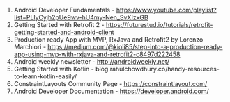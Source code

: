 1. Android Developer Fundamentals - https://www.youtube.com/playlist?list=PLlyCyjh2pUe9wv-hU4my-Nen_SvXIzxGB
2. Getting Started with Retrofit 2 - https://futurestud.io/tutorials/retrofit-getting-started-and-android-client
3. Production ready App with MVP, RxJava and Retrofit2 by Lorenzo Marchiori - https://medium.com/@kioli85/step-into-a-production-ready-app-using-mvp-with-rxjava-and-retrofit2-c8497d222458
4. Android weekly newsletter - http://androidweekly.net/
5. Getting Started with Kotlin - blog.rahulchowdhury.co/handy-resources-to-learn-kotlin-easily/
6. ConstraintLayouts Community Page - https://constraintlayout.com/
7. Android Developer Documentation - https://developer.android.com/
